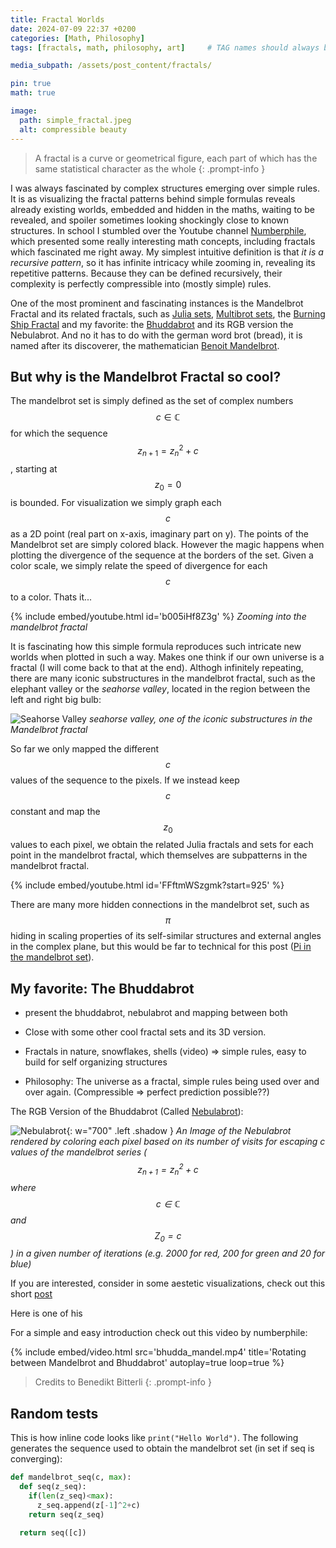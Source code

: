 ```yaml
---
title: Fractal Worlds
date: 2024-07-09 22:37 +0200
categories: [Math, Philosophy]
tags: [fractals, math, philosophy, art]     # TAG names should always be lowercase

media_subpath: /assets/post_content/fractals/

pin: true
math: true

image:
  path: simple_fractal.jpeg
  alt: compressible beauty
---
```


> A fractal is a curve or geometrical figure, each part of which has the same statistical character as the whole
{: .prompt-info }

I was always fascinated by complex structures emerging over simple rules.
It is as visualizing the fractal patterns behind simple formulas reveals already existing worlds, embedded and hidden in the maths, waiting to be revealed, and spoiler sometimes looking shockingly close to known structures.
In school I stumbled over the Youtube channel [Numberphile](https://www.youtube.com/@numberphile), which presented some really interesting math concepts, including fractals which fascinated me right away.
My simplest intuitive definition is that *it is a recursive pattern*, so it has infinite intricacy while zooming in, revealing its repetitive patterns.
Because they can be defined recursively, their complexity is perfectly compressible into (mostly simple) rules.

One of the most prominent and fascinating instances is the Mandelbrot Fractal and its related fractals, such as [Julia sets](), [Multibrot sets](), the [Burning Ship Fractal]() and my favorite: the [Bhuddabrot]() and its RGB version the Nebulabrot.
And no it has to do with the german word brot (bread), it is named after its discoverer, the mathematician [Benoit Mandelbrot](https://en.wikipedia.org/wiki/Beno%C3%AEt_Mandelbrot).

## But why is the Mandelbrot Fractal so cool?

The mandelbrot set is simply defined as the set of complex numbers $$ c\in \mathbb{C} $$ for which the sequence $$  z_{n+1}=z_n^2 + c $$, starting at $$ z_0 = 0 $$ is bounded.
For visualization we simply graph each $$ c $$ as a 2D point (real part on x-axis, imaginary part on y). The points of the Mandelbrot set are simply colored black.
However the magic happens when plotting the divergence of the sequence at the borders of the set. Given a color scale, we simply relate the speed of divergence for each $$ c $$ to a color.
Thats it...

{% include embed/youtube.html id='b005iHf8Z3g' %}
*Zooming into the mandelbrot fractal*

It is fascinating how this simple formula reproduces such intricate new worlds when plotted in such a way. Makes one think if our own universe is a fractal (I will come back to that at the end).
Althogh infinitely repeating, there are many iconic substructures in the mandelbrot fractal, such as the elephant valley or the *seahorse valley*, located in the region between the left and right big bulb:

![Seahorse Valley](seahorse.jpg)
_seahorse valley, one of the iconic substructures in the Mandelbrot fractal_

So far we only mapped the different $$ c $$ values of the sequence to the pixels. If we instead keep $$ c $$ constant and map the $$ z_0 $$ values to each pixel, we obtain the related Julia fractals and sets for each point in the mandelbrot fractal, which themselves are subpatterns in the mandelbrot fractal.

{% include embed/youtube.html id='FFftmWSzgmk?start=925' %}

There are many more hidden connections in the mandelbrot set, such as $$ \pi $$ hiding in scaling properties of its self-similar structures and external angles in the complex plane, but this would be far to technical for this post ([Pi in the mandelbrot set](https://www.doc.ic.ac.uk/~jb/teaching/jmc/pi-in-mandelbrot.pdf)).

## My favorite: The Bhuddabrot

- present the bhuddabrot, nebulabrot and mapping between both
- Close with some other cool fractal sets and its 3D version.

- Fractals in nature, snowflakes, shells (video) => simple rules, easy to build for self organizing structures
- Philosophy: The universe as a fractal, simple rules being used over and over again. (Compressible => perfect prediction possible??)


The RGB Version of the Bhuddabrot (Called [Nebulabrot](https://en.wikipedia.org/wiki/Buddhabrot)):

![Nebulabrot](nebulabrot.jpg){: w="700" .left .shadow }
_An Image of the Nebulabrot rendered by coloring each pixel based on its number of visits for escaping c values of the mandelbrot series ($$ z_{n+1}=z_n^2 + c $$ where $$ c \in \mathbb{C} $$ and $$ Z_0=c $$) in a given number of iterations (e.g. 2000 for red, 200 for green and 20 for blue)_

If you are interested, consider in some aestetic visualizations, check out this short [post](https://benedikt-bitterli.me/buddhabrot/)

Here is one of his 

For a simple and easy introduction check out this video by numberphile:


{% include embed/video.html src='bhudda_mandel.mp4' title='Rotating between Mandelbrot and Bhuddabrot' autoplay=true loop=true %}

> Credits to Benedikt Bitterli
{: .prompt-info }

## Random tests

This is how inline code looks like `print("Hello World")`. The following generates the sequence used to obtain the mandelbrot set (in set if seq is converging):

```python
def mandelbrot_seq(c, max):
  def seq(z_seq):
    if(len(z_seq)<max):
      z_seq.append(z[-1]^2+c)
    return seq(z_seq)

  return seq([c])
```


